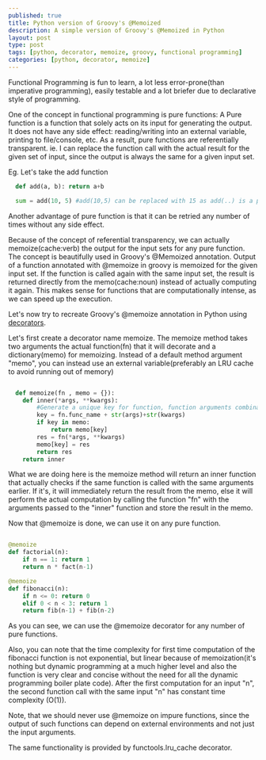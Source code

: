 ```yaml
---
published: true
title: Python version of Groovy's @Memoized
description: A simple version of Groovy's @Memoized in Python
layout: post
type: post
tags: [python, decorator, memoize, groovy, functional programming]
categories: [python, decorator, memoize]
---
```

Functional Programming is fun to learn, a lot less error-prone(than imperative programming), easily testable and a lot briefer due to declarative style of programming.

One of the concept in functional programming is pure functions: A Pure function is a function that solely acts on its input for generating the output. It does not have any side effect: reading/writing into an external variable, printing to file/console, etc. As a result, pure functions are referentially transparent. ie. I can replace the function call with the actual result for the given set of input, since the output is always the same for a given input set.

Eg. Let's take the add function

```python
  def add(a, b): return a+b

  sum = add(10, 5) #add(10,5) can be replaced with 15 as add(..) is a pure function with no side effect. 
```

Another advantage of pure function is that it can be retried any number of times without any side effect.

Because of the concept of referential transparency, we can actually memoize(cache:verb) the output for the input sets for any pure function. The concept is beautifully used in Groovy's @Memoized annotation. Output of a function annotated with @memoize in groovy is memoized for the given input set. If the function is called again with the same input set, the result is returned directly from the memo(cache:noun) instead of actually computing it again. This makes sense for functions that are computationally intense, as we can speed up the execution.

Let's now try to recreate Groovy's @memoize annotation in Python using [decorators](http://www.learnpython.org/en/Decorators).

Let's first create a decorator name memoize. The memoize method takes two arguments the actual function(fn) that it will decorate and a dictionary(memo) for memoizing. Instead of a default method argument "memo", you can instead use an external variable(preferably an LRU cache to avoid running out of memory)


```python

  def memoize(fn , memo = {}):
    def inner(*args, **kwargs):
    	#Generate a unique key for function, function arguments combination. i.e. function invocation.
        key = fn.func_name + str(args)+str(kwargs)
        if key in memo:
            return memo[key]
        res = fn(*args, **kwargs)
        memo[key] = res
        return res
    return inner

```

What we are doing here is the memoize method will return an inner function that actually checks if the same function is called with the same arguments earlier. If it's, it will immediately return the result from the memo, else it will perform the actual computation by calling the function "fn" with the arguments passed to the "inner" function and store the result in the memo.

Now that @memoize is done, we can use it on any pure function.

```python

@memoize
def factorial(n):
	if n == 1: return 1
	return n * fact(n-1)

@memoize
def fibonacci(n):
	if n <= 0: return 0
	elif 0 < n < 3: return 1
	return fib(n-1) + fib(n-2)

```

As you can see, we can use the @memoize decorator for any number of pure functions. 

Also, you can note that the time complexity for first time computation of the fibonacci function is not exponential, but linear because of memoization(it's nothing but dynamic programming at a much higher level and also the function is very clear and concise without the need for all the dynamic programming boiler plate code). After the first computation for an input 
"n", the second function call with the same input "n" has constant time complexity (O(1)).

Note, that we should never use @memoize on impure functions, since the output of such functions can depend on external environments and not just the input arguments.


The same functionality is provided by functools.lru_cache decorator.


